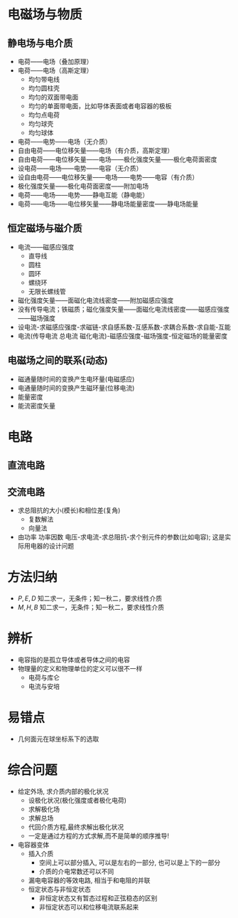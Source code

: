 # 电磁场与物质
## 静电场与电介质
* 电荷——电场（叠加原理）
* 电荷——电场（高斯定理）
  * 均匀带电线
  * 均匀圆柱壳
  * 均匀的双面带电面
  * 均匀的单面带电面，比如导体表面或者电容器的极板
  * 均匀点电荷
  * 均匀球壳
  * 均匀球体
* 电荷——电势——电场（无介质）
* 自由电荷——电位移矢量——电场（有介质，高斯定理）
* 自由电荷——电位移矢量——电场——极化强度矢量——极化电荷面密度
* 设电荷——电场——电势——电容（无介质）
* 设自由电荷——电位移矢量——电场——电势——电容（有介质）
* 极化强度矢量——极化电荷面密度——附加电场
* 电荷——电场——电势——静电互能（静电能）
* 电荷——电场——电位移矢量——静电场能量密度——静电场能量
## 恒定磁场与磁介质
* 电流——磁感应强度
  * 直导线
  * 圆柱
  * 圆环
  * 螺绕环
  * 无限长螺线管
* 磁化强度矢量——面磁化电流线密度——附加磁感应强度
* 没有传导电流；铁磁质；磁化强度矢量——面磁化电流线密度——磁感应强度——磁场强度
* 设电流-求磁感应强度-求磁链-求自感系数-互感系数-求耦合系数-求自能-互能
* 电流(传导电流 总电流 磁化电流)-磁感应强度-磁场强度-恒定磁场的能量密度
## 电磁场之间的联系(动态)
* 磁通量随时间的变换产生电环量(电磁感应)
* 电通量随时间的变换产生磁环量(位移电流)
* 能量密度
* 能流密度矢量
# 电路
## 直流电路

## 交流电路
* 求总阻抗的大小(模长)和相位差(复角)
  * 复数解法
  * 向量法
* 由功率 功率因数 电压-求电流-求总阻抗-求个别元件的参数(比如电容); 这是实际用电器的设计问题
# 方法归纳
*  $P,E,D$ 知二求一，无条件；知一秋二，要求线性介质
*  $M,H,B$ 知二求一，无条件；知一秋二，要求线性介质
# 辨析
* 电容指的是孤立导体或者导体之间的电容
* 物理量的定义和物理单位的定义可以很不一样
  * 电荷与库仑
  * 电流与安培
# 易错点
* 几何面元在球坐标系下的选取
# 综合问题
* 给定外场, 求介质内部的极化状况
  * 设极化状况(极化强度或者极化电荷)
  * 求解极化场
  * 求解总场
  * 代回介质方程,最终求解出极化状况
  * 一定是通过方程的方式求解,而不是简单的顺序推导!
* 电容器变体
  * 插入介质
    * 空间上可以部分插入, 可以是左右的一部分, 也可以是上下的一部分
    * 介质的介电常数还可以不同
  * 漏电电容器的等效电路, 相当于和电阻的并联
  * 恒定状态与非恒定状态
    * 非恒定状态又有暂态过程和正弦稳态的区别
    * 非恒定状态可以和位移电流联系起来